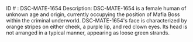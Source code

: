 ID # : DSC-MATE-1654
Description: DSC-MATE-1654 is a female human of unknown age and origin, currently occupying the position of Mafia Boss within the criminal underworld. DSC-MATE-1654's face is characterized by orange stripes on either cheek, a purple lip, and red clown eyes. Its head is not arranged in a typical manner, appearing as loose green strands.
